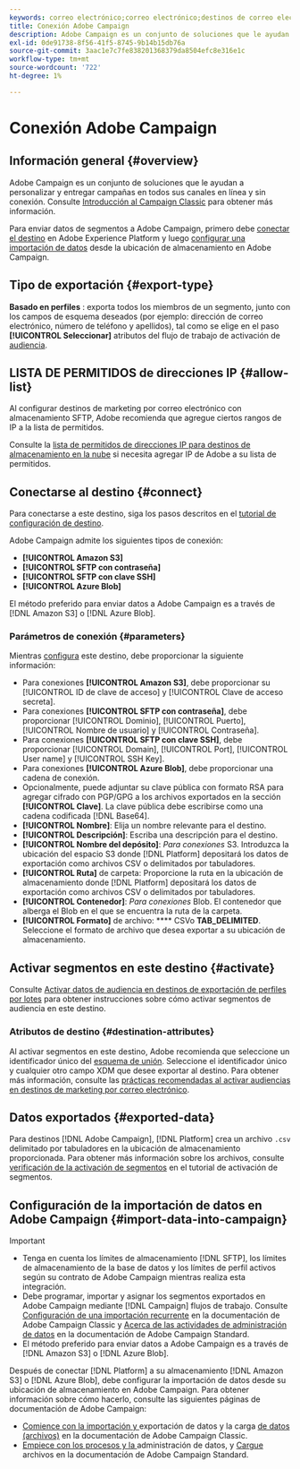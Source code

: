 ```yaml
---
keywords: correo electrónico;correo electrónico;destinos de correo electrónico;adobe campaign;campaña
title: Conexión Adobe Campaign
description: Adobe Campaign es un conjunto de soluciones que le ayudan a personalizar y entregar campañas en todos sus canales en línea y sin conexión.
exl-id: 0de91738-8f56-41f5-8745-9b14b15db76a
source-git-commit: 3aac1e7c7fe838201368379da8504efc8e316e1c
workflow-type: tm+mt
source-wordcount: '722'
ht-degree: 1%

---
```


# Conexión Adobe Campaign

## Información general {#overview}

Adobe Campaign es un conjunto de soluciones que le ayudan a personalizar y entregar campañas en todos sus canales en línea y sin conexión. Consulte [Introducción al Campaign Classic](https://experienceleague.adobe.com/docs/campaign-classic/using/getting-started/starting-with-adobe-campaign/about-adobe-campaign-classic.html) para obtener más información.

Para enviar datos de segmentos a Adobe Campaign, primero debe [conectar el destino](#connect-destination) en Adobe Experience Platform y luego [configurar una importación de datos](#import-data-into-campaign) desde la ubicación de almacenamiento en Adobe Campaign.

## Tipo de exportación {#export-type}

**Basado en perfiles** : exporta todos los miembros de un segmento, junto con los campos de esquema deseados (por ejemplo: dirección de correo electrónico, número de teléfono y apellidos), tal como se elige en el paso  **[!UICONTROL Seleccionar]** atributos del flujo de trabajo de activación de  [audiencia](../../ui/activate-batch-profile-destinations.md#select-attributes).

## LISTA DE PERMITIDOS de direcciones IP {#allow-list}

Al configurar destinos de marketing por correo electrónico con almacenamiento SFTP, Adobe recomienda que agregue ciertos rangos de IP a la lista de permitidos.

Consulte la [lista de permitidos de direcciones IP para destinos de almacenamiento en la nube](../cloud-storage/ip-address-allow-list.md) si necesita agregar IP de Adobe a su lista de permitidos.

## Conectarse al destino {#connect}

Para conectarse a este destino, siga los pasos descritos en el [tutorial de configuración de destino](../../ui/connect-destination.md).

Adobe Campaign admite los siguientes tipos de conexión:

* **[!UICONTROL Amazon S3]**
* **[!UICONTROL SFTP con contraseña]**
* **[!UICONTROL SFTP con clave SSH]**
* **[!UICONTROL Azure Blob]**

El método preferido para enviar datos a Adobe Campaign es a través de [!DNL Amazon S3] o [!DNL Azure Blob].

### Parámetros de conexión {#parameters}

Mientras [configura](../../ui/connect-destination.md) este destino, debe proporcionar la siguiente información:

* Para conexiones **[!UICONTROL Amazon S3]**, debe proporcionar su [!UICONTROL ID de clave de acceso] y [!UICONTROL Clave de acceso secreta].
* Para conexiones **[!UICONTROL SFTP con contraseña]**, debe proporcionar [!UICONTROL Dominio], [!UICONTROL Puerto], [!UICONTROL Nombre de usuario] y [!UICONTROL Contraseña].
* Para conexiones **[!UICONTROL SFTP con clave SSH]**, debe proporcionar [!UICONTROL Domain], [!UICONTROL Port], [!UICONTROL User name] y [!UICONTROL SSH Key].
* Para conexiones **[!UICONTROL Azure Blob]**, debe proporcionar una cadena de conexión.
* Opcionalmente, puede adjuntar su clave pública con formato RSA para agregar cifrado con PGP/GPG a los archivos exportados en la sección **[!UICONTROL Clave]**. La clave pública debe escribirse como una cadena codificada [!DNL Base64].
* **[!UICONTROL Nombre]**: Elija un nombre relevante para el destino.
* **[!UICONTROL Descripción]**: Escriba una descripción para el destino.
* **[!UICONTROL Nombre del depósito]**:  *Para conexiones* S3. Introduzca la ubicación del espacio S3 donde [!DNL Platform] depositará los datos de exportación como archivos CSV o delimitados por tabuladores.
* **[!UICONTROL Ruta]** de carpeta: Proporcione la ruta en la ubicación de almacenamiento donde  [!DNL Platform] depositará los datos de exportación como archivos CSV o delimitados por tabuladores.
* **[!UICONTROL Contenedor]**:  *Para conexiones* Blob. El contenedor que alberga el Blob en el que se encuentra la ruta de la carpeta.
* **[!UICONTROL Formato]** de archivo:  **** CSVo  **TAB_DELIMITED**. Seleccione el formato de archivo que desea exportar a su ubicación de almacenamiento.

## Activar segmentos en este destino {#activate}

Consulte [Activar datos de audiencia en destinos de exportación de perfiles por lotes](../../ui/activate-batch-profile-destinations.md) para obtener instrucciones sobre cómo activar segmentos de audiencia en este destino.

### Atributos de destino {#destination-attributes}

Al activar segmentos en este destino, Adobe recomienda que seleccione un identificador único del [esquema de unión](../../../profile/home.md#profile-fragments-and-union-schemas). Seleccione el identificador único y cualquier otro campo XDM que desee exportar al destino. Para obtener más información, consulte las [prácticas recomendadas al activar audiencias en destinos de marketing por correo electrónico](overview.md#best-practices).

## Datos exportados {#exported-data}

Para destinos [!DNL Adobe Campaign], [!DNL Platform] crea un archivo `.csv` delimitado por tabuladores en la ubicación de almacenamiento proporcionada. Para obtener más información sobre los archivos, consulte [verificación de la activación de segmentos](../../ui/activate-batch-profile-destinations.md#verify) en el tutorial de activación de segmentos.

## Configuración de la importación de datos en Adobe Campaign {#import-data-into-campaign}

>[!IMPORTANT]
>
>* Tenga en cuenta los límites de almacenamiento [!DNL SFTP], los límites de almacenamiento de la base de datos y los límites de perfil activos según su contrato de Adobe Campaign mientras realiza esta integración.
>* Debe programar, importar y asignar los segmentos exportados en Adobe Campaign mediante [!DNL Campaign] flujos de trabajo. Consulte [Configuración de una importación recurrente](https://experienceleague.adobe.com/docs/campaign-classic/using/automating-with-workflows/use-cases/data-management/recurring-import-workflow.html) en la documentación de Adobe Campaign Classic y [Acerca de las actividades de administración de datos](https://experienceleague.adobe.com/docs/campaign-standard/using/managing-processes-and-data/data-management-activities/about-data-management-activities.html) en la documentación de Adobe Campaign Standard.
>* El método preferido para enviar datos a Adobe Campaign es a través de [!DNL Amazon S3] o [!DNL Azure Blob].


Después de conectar [!DNL Platform] a su almacenamiento [!DNL Amazon S3] o [!DNL Azure Blob], debe configurar la importación de datos desde su ubicación de almacenamiento en Adobe Campaign. Para obtener información sobre cómo hacerlo, consulte las siguientes páginas de documentación de Adobe Campaign:
* [Comience con la importación y ](https://experienceleague.adobe.com/docs/campaign-classic/using/getting-started/importing-and-exporting-data/get-started-data-import-export.html?lang=es) exportación de datos y la carga  [de datos (archivos)](https://experienceleague.adobe.com/docs/campaign-classic/using/automating-with-workflows/action-activities/data-loading--file-.html) en la documentación de Adobe Campaign Classic.
* [Empiece con los procesos y la ](https://experienceleague.adobe.com/docs/campaign-standard/using/managing-processes-and-data/get-started-workflows.html) administración de datos, y  [Cargue ](https://experienceleague.adobe.com/docs/campaign-standard/using/managing-processes-and-data/data-management-activities/load-file.html) archivos en la documentación de Adobe Campaign Standard.
